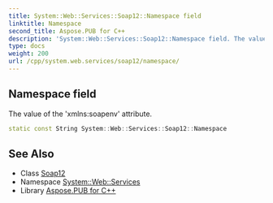 ```yaml
---
title: System::Web::Services::Soap12::Namespace field
linktitle: Namespace
second_title: Aspose.PUB for C++
description: 'System::Web::Services::Soap12::Namespace field. The value of the ''xmlns:soapenv'' attribute in C++.'
type: docs
weight: 200
url: /cpp/system.web.services/soap12/namespace/
---
```

## Namespace field


The value of the 'xmlns:soapenv' attribute.

```cpp
static const String System::Web::Services::Soap12::Namespace
```

## See Also

* Class [Soap12](../)
* Namespace [System::Web::Services](../../)
* Library [Aspose.PUB for C++](../../../)
